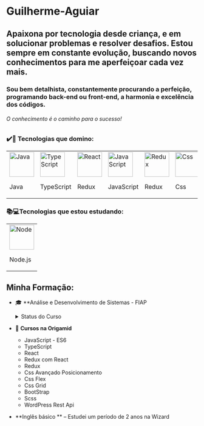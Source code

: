 

# Guilherme-Aguiar
## Apaixona por tecnologia desde criança, e em solucionar problemas e resolver desafios. Estou sempre em constante evolução, buscando  novos conhecimentos para me aperfeiçoar cada vez mais.
### Sou bem detalhista, constantemente procurando a perfeição, programando back-end ou front-end, a harmonia e excelência dos códigos.
###### O conhecimento é o caminho para o sucesso!

### ✔️💯 Tecnologias que domino:
<table>
<tr>
   <td>
<img src="https://skillicons.dev/icons?i=java" width="65px" alt="Java" /><br/>
<p>Java</p>
 </td>
  <td>
<img src="https://skillicons.dev/icons?i=typescript" width="65px" alt="TypeScript" /><br/>
<p>TypeScript</p>
    </td>
   <td>
<img src="https://skillicons.dev/icons?i=react" width="65px" alt="React" /><br/>
<p>Redux</p>
 </td>
   <td>
<img src="https://skillicons.dev/icons?i=javascript" width="65px" alt="JavaScript" /><br/>
<p>JavaScript</p>
 </td>
  <td>
<img src="https://skillicons.dev/icons?i=redux" width="65px" alt="Redux" /><br/>
<p>Redux</p>
 </td>
   <td>
<img src="https://skillicons.dev/icons?i=css" width="65px" alt="Css" /><br/>
<p>Css</p>
 </td>
  <td>
<img src="https://skillicons.dev/icons?i=bootstrap" width="65px" alt="bootStrap" /><br/>
<p>BootStrap</p>
 </td>
 <td>
<img src="https://skillicons.dev/icons?i=wordpress" width="65px" alt="WordPress" /><br/>
<p>WordPress</p>
 </td>

  <td>
<img src="https://skillicons.dev/icons?i=github" width="65px" alt="GitHub" /><br/>
<p>GitHub</p>
    </td>
</tr>
</table>

### 📚💻Tecnologias que estou estudando:

<table>
<tr>
   <td>
<img src="https://skillicons.dev/icons?i=nodejs" width="65px" alt="Node" /><br/>
<p>Node.js</p>
   </td>
</tr>
</table>

## Minha Formação:

- 🎓 **Análise e Desenvolvimento de Sistemas - FIAP
  <details>
    <summary>Status do Curso</summary>
      - Iniciado em 02/2015 e concluído em 12/2016
  </details>

- 📖 **Cursos na Origamid**
  - JavaScript - ES6
  - TypeScript
  - React
  - Redux com React
  - Redux
  - Css Avançado Posicionamento
  - Css Flex
  - Css Grid
  - BootStrap
  - Scss
  - WordPress Rest Api
- **Inglês básico ** – Estudei um período de 2 anos na Wizard

